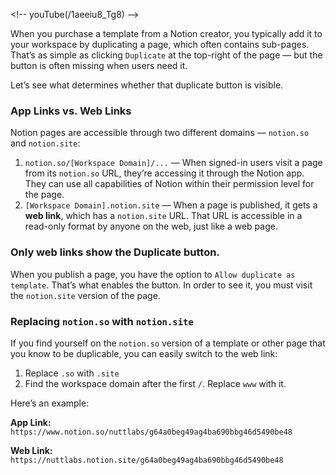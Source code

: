 
\<!-- youTube(/1aeeiu8_Tg8) --\>

When you purchase a template from a Notion creator, you typically add it to your workspace by duplicating a page, which often contains sub-pages. That’s as simple as clicking `Duplicate` at the top-right of the page — but the button is often missing when users need it.

Let’s see what determines whether that duplicate button is visible.

### App Links vs. Web Links

Notion pages are accessible through two different domains — `notion.so` and `notion.site`: 

1. `notion.so/[Workspace Domain]/...` — When signed-in users visit a page from its `notion.so` URL, they’re accessing it through the Notion app. They can use all capabilities of Notion within their permission level for the page.
2. `[Workspace Domain].notion.site` — When a page is published, it gets a **web link**, which has a `notion.site` URL. That URL is accessible in a read-only format by anyone on the web, just like a web page.

### Only web links show the Duplicate button.

When you publish a page, you have the option to `Allow duplicate as template`. That’s what enables the button. In order to see it, you must visit the `notion.site` version of the page.

### Replacing `notion.so` with `notion.site`

If you find yourself on the `notion.so` version of a template or other page that you know to be duplicable, you can easily switch to the web link:

1. Replace `.so` with `.site`
2. Find the workspace domain after the first `/`. Replace `www` with it.

Here’s an example:

**App Link:** `https://www.notion.so/nuttlabs/g64a0beg49ag4ba690bbg46d5490be48`

**Web Link:** `https://nuttlabs.notion.site/g64a0beg49ag4ba690bbg46d5490be48`


